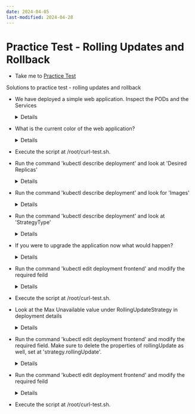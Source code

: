 ```yaml
---
date: 2024-04-05
last-modified: 2024-04-28
---
```

# Practice Test - Rolling Updates and Rollback
  - Take me to [Practice Test](https://kodekloud.com/topic/practice-test-rolling-updates-and-rollbacks/)
  
Solutions to practice test - rolling updates and rollback
- We have deployed a simple web application. Inspect the PODs and the Services

  <details>
  
  ```
  $ kubectl get pods
  $ kubectl get services
  ```
  </details>
  
- What is the current color of the web application?
  
  <details>
  
  ```
  Access the web portal
  ```
  </details>
    
- Execute the script at /root/curl-test.sh.

- Run the command 'kubectl describe deployment' and look at 'Desired Replicas'

  <details>
  
  ```
  $ kubectl describe deployment
  ```
  </details>
  
- Run the command 'kubectl describe deployment' and look for 'Images'
  
  <details>
  
  ```
  $ kubectl describe deployment
  ```
  </details>
  
- Run the command 'kubectl describe deployment' and look at 'StrategyType'
  
  <details>
  
  ```
  $ kubectl describe deployment
  ```
  </details>
  
- If you were to upgrade the application now what would happen?
  
  <details>
  
  ```
  PODs are upgraded few at a time
  ```
  </details>
  
- Run the command 'kubectl edit deployment frontend' and modify the required feild
  
  <details>
  
  ```
  $ kubectl edit deployment frontend
  ```
  </details>
    
- Execute the script at /root/curl-test.sh.

- Look at the Max Unavailable value under RollingUpdateStrategy in deployment details

  <details>
  ```
  $ kubectl describe deployment
  ```
  </details>
  
- Run the command 'kubectl edit deployment frontend' and modify the required field. Make sure to delete the properties of rollingUpdate as well, set at 'strategy.rollingUpdate'.
  
  <details>
  
  ```
  $ kubectl edit deployment frontend
  ```
  
  </details>
  
- Run the command 'kubectl edit deployment frontend' and modify the required feild

  <details>
  
  ```
  $ kubectl edit deployment frontend
  ```
  </details>
  
- Execute the script at /root/curl-test.sh.




